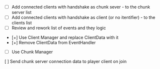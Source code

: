 - [ ] Add connected clients with handshake as chunk sever - to the chunk server list
- [ ] Add connected clients with handshake as client (or no itentifier) - to the clients list
- [ ] Review and rework list of events and they logic
- [+] Use Client Manager and replace ClientData with it
- [+] Remove ClientData from EventHandler
- [ ] Use Chunk Manager

[ ] Send chunk server connection data to player client on join
